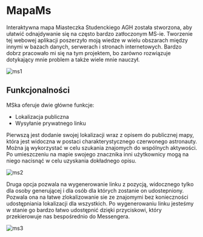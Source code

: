 # MapaMs
Interaktywna mapa Miasteczka Studenckiego AGH została stworzona, aby ułatwić odnajdywanie się na często bardzo zatłoczonym MS-ie. 
Tworzenie tej webowej aplikacji poszerzyło moją wiedze w wielu obszarach między innymi w bazach danych, serwerach i stronach internetowych.
Bardzo dobrz pracowało mi się na tym projektem, bo zarówno rozwiązuje dotykający mnie problem a także wiele mnie nauczył. 
<br>

![ms1](https://github.com/Nemezjusz/MapaMs/assets/50834734/ed7a652f-644f-4cff-aaa2-22f294f42a4c)


## Funkcjonalności

MSka oferuje dwie główne funkcje:
* Lokalizacja publiczna
* Wysyłanie prywatnego linku


Pierwszą jest dodanie swojej lokalizacji wraz z opisem do publicznej mapy, która jest widoczna w postaci 
charakterystycznego czerwonego astronauty. Można ją wykorzystać w celu szukania znajomych do wspólnych aktywości. Po umieszczeniu na mapie 
swojego znacznika inni użytkownicy mogą na niego nacisnąć w celu uzyskania dokładnego opisu.

![ms2](https://github.com/Nemezjusz/MapaMs/assets/50834734/a6ee0121-d658-48e0-bdad-5734f5a9a41b)


Druga opcja pozwala na wygenerowanie linku z pozycją, widocznego tylko dla osoby generującej i dla osób dla których zostanie on udostepniony. 
Pozwala ona na łatwe zlokalizowanie sie ze znajomymi bez konieczności udostępniania lokalizacji dla wszystkich. Po wygenerowaniu linku jesteśmy w stanie 
go bardzo łatwo udostępnić dzięki przyciskowi, który przekierowuje nas bespośrednio do Messengera.

![ms3](https://github.com/Nemezjusz/MapaMs/assets/50834734/19400102-0705-4b4f-8491-7b41aa27d1cd)
